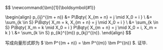 $$
\newcommand{\bm}[1]{\boldsymbol{#1}}

\begin{align}
p_{ij}^{(m + n)}
&=
P\Bqty{
	X_{m + n} = j \mid X_0 = i
} \\
&= \sum_{k \in S} P\Bqty{
	X_m = k, X_{m + n} = j \mid X_0 = i
}
\\
&= \sum_{k \in S} P\Bqty{
	X_m = k \mid X_0 = i
} P\Bqty{
	X_{m + n} = j \mid X_0 = i, X_m = k
} \\
&= \sum_{k \in S} p_{ik}^{(m)} p_{kj}^{(n)}.
\end{align}
$$

写成向量形式即为 $ \bm P^{(m + n)} = \bm P^{(m)} \bm P^{(n)} $. 证毕.
